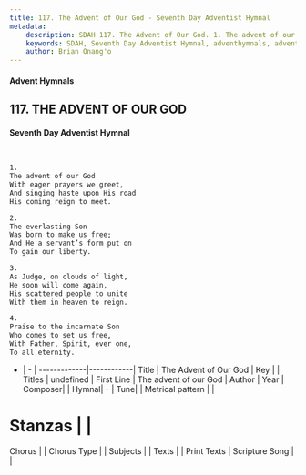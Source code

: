 ```yaml
---
title: 117. The Advent of Our God - Seventh Day Adventist Hymnal
metadata:
    description: SDAH 117. The Advent of Our God. 1. The advent of our God With eager prayers we greet, And singing haste upon His road His coming reign to meet.
    keywords: SDAH, Seventh Day Adventist Hymnal, adventhymnals, advent hymnals, The Advent of Our God, The advent of our God 
    author: Brian Onang'o
---
```


#### Advent Hymnals
## 117. THE ADVENT OF OUR GOD
#### Seventh Day Adventist Hymnal

```txt


1.
The advent of our God
With eager prayers we greet,
And singing haste upon His road
His coming reign to meet.

2.
The everlasting Son
Was born to make us free;
And He a servant’s form put on
To gain our liberty.

3.
As Judge, on clouds of light,
He soon will come again,
His scattered people to unite
With them in heaven to reign.

4.
Praise to the incarnate Son
Who comes to set us free,
With Father, Spirit, ever one,
To all eternity.


```

- |   -  |
-------------|------------|
Title | The Advent of Our God |
Key |  |
Titles | undefined |
First Line | The advent of our God |
Author | 
Year | 
Composer|  |
Hymnal|  - |
Tune|  |
Metrical pattern | |
# Stanzas |  |
Chorus |  |
Chorus Type |  |
Subjects |  |
Texts |  |
Print Texts | 
Scripture Song |  |
  
